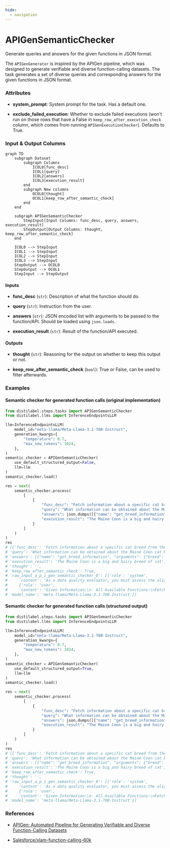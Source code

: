 ```yaml
---
hide:
  - navigation
---
```

# APIGenSemanticChecker

Generate queries and answers for the given functions in JSON format.



The `APIGenGenerator` is inspired by the APIGen pipeline, which was designed to generate
    verifiable and diverse function-calling datasets. The task generates a set of diverse queries
    and corresponding answers for the given functions in JSON format.





### Attributes

- **system_prompt**: System prompt for the task. Has a default one.

- **exclude_failed_execution**: Whether to exclude failed executions (won't run on those  rows that have a False in `keep_row_after_execution_check` column, which  comes from running `APIGenExecutionChecker`). Defaults to True.





### Input & Output Columns

``` mermaid
graph TD
	subgraph Dataset
		subgraph Columns
			ICOL0[func_desc]
			ICOL1[query]
			ICOL2[answers]
			ICOL3[execution_result]
		end
		subgraph New columns
			OCOL0[thought]
			OCOL1[keep_row_after_semantic_check]
		end
	end

	subgraph APIGenSemanticChecker
		StepInput[Input Columns: func_desc, query, answers, execution_result]
		StepOutput[Output Columns: thought, keep_row_after_semantic_check]
	end

	ICOL0 --> StepInput
	ICOL1 --> StepInput
	ICOL2 --> StepInput
	ICOL3 --> StepInput
	StepOutput --> OCOL0
	StepOutput --> OCOL1
	StepInput --> StepOutput

```


#### Inputs


- **func_desc** (`str`): Description of what the function should do.

- **query** (`str`): Instruction from the user.

- **answers** (`str`): JSON encoded list with arguments to be passed to the function/API.  Should be loaded using `json.loads`.

- **execution_result** (`str`): Result of the function/API executed.




#### Outputs


- **thought** (`str`): Reasoning for the output on whether to keep this output or not.

- **keep_row_after_semantic_check** (`bool`): True or False, can be used to filter  afterwards.





### Examples


#### Semantic checker for generated function calls (original implementation)
```python
from distilabel.steps.tasks import APIGenSemanticChecker
from distilabel.llms import InferenceEndpointsLLM

llm=InferenceEndpointsLLM(
    model_id="meta-llama/Meta-Llama-3.1-70B-Instruct",
    generation_kwargs={
        "temperature": 0.7,
        "max_new_tokens": 1024,
    },
)
semantic_checker = APIGenSemanticChecker(
    use_default_structured_output=False,
    llm=llm
)
semantic_checker.load()

res = next(
    semantic_checker.process(
        [
            {
                "func_desc": "Fetch information about a specific cat breed from the Cat Breeds API.",
                "query": "What information can be obtained about the Maine Coon cat breed?",
                "answers": json.dumps([{"name": "get_breed_information", "arguments": {"breed": "Maine Coon"}}]),
                "execution_result": "The Maine Coon is a big and hairy breed of cat",
            }
        ]
    )
)
res
# [{'func_desc': 'Fetch information about a specific cat breed from the Cat Breeds API.',
# 'query': 'What information can be obtained about the Maine Coon cat breed?',
# 'answers': [{"name": "get_breed_information", "arguments": {"breed": "Maine Coon"}}],
# 'execution_result': 'The Maine Coon is a big and hairy breed of cat',
# 'thought': '',
# 'keep_row_after_semantic_check': True,
# 'raw_input_a_p_i_gen_semantic_checker_0': [{'role': 'system',
#     'content': 'As a data quality evaluator, you must assess the alignment between a user query, corresponding function calls, and their execution results.\nThese function calls and results are generated by other models, and your task is to ensure these results accurately reflect the user’s intentions.\n\nDo not pass if:\n1. The function call does not align with the query’s objective, or the input arguments appear incorrect.\n2. The function call and arguments are not properly chosen from the available functions.\n3. The number of function calls does not correspond to the user’s intentions.\n4. The execution results are irrelevant and do not match the function’s purpose.\n5. The execution results contain errors or reflect that the function calls were not executed successfully.\n'},
#     {'role': 'user',
#     'content': 'Given Information:\n- All Available Functions:\nFetch information about a specific cat breed from the Cat Breeds API.\n- User Query: What information can be obtained about the Maine Coon cat breed?\n- Generated Function Calls: [{"name": "get_breed_information", "arguments": {"breed": "Maine Coon"}}]\n- Execution Results: The Maine Coon is a big and hairy breed of cat\n\nNote: The query may have multiple intentions. Functions may be placeholders, and execution results may be truncated due to length, which is acceptable and should not cause a failure.\n\nThe main decision factor is wheather the function calls accurately reflect the query\'s intentions and the function descriptions.\nProvide your reasoning in the thought section and decide if the data passes (answer yes or no).\nIf not passing, concisely explain your reasons in the thought section; otherwise, leave this section blank.\n\nYour response MUST strictly adhere to the following JSON format, and NO other text MUST be included.\n```\n{\n   "thought": "Concisely describe your reasoning here",\n   "pass": "yes" or "no"\n}\n```\n'}]},
# 'model_name': 'meta-llama/Meta-Llama-3.1-70B-Instruct'}]
```

#### Semantic checker for generated function calls (structured output)
```python
from distilabel.steps.tasks import APIGenSemanticChecker
from distilabel.llms import InferenceEndpointsLLM

llm=InferenceEndpointsLLM(
    model_id="meta-llama/Meta-Llama-3.1-70B-Instruct",
    generation_kwargs={
        "temperature": 0.7,
        "max_new_tokens": 1024,
    },
)
semantic_checker = APIGenSemanticChecker(
    use_default_structured_output=True,
    llm=llm
)
semantic_checker.load()

res = next(
    semantic_checker.process(
        [
            {
                "func_desc": "Fetch information about a specific cat breed from the Cat Breeds API.",
                "query": "What information can be obtained about the Maine Coon cat breed?",
                "answers": json.dumps([{"name": "get_breed_information", "arguments": {"breed": "Maine Coon"}}]),
                "execution_result": "The Maine Coon is a big and hairy breed of cat",
            }
        ]
    )
)
res
# [{'func_desc': 'Fetch information about a specific cat breed from the Cat Breeds API.',
# 'query': 'What information can be obtained about the Maine Coon cat breed?',
# 'answers': [{"name": "get_breed_information", "arguments": {"breed": "Maine Coon"}}],
# 'execution_result': 'The Maine Coon is a big and hairy breed of cat',
# 'keep_row_after_semantic_check': True,
# 'thought': '',
# 'raw_input_a_p_i_gen_semantic_checker_0': [{'role': 'system',
#     'content': 'As a data quality evaluator, you must assess the alignment between a user query, corresponding function calls, and their execution results.\nThese function calls and results are generated by other models, and your task is to ensure these results accurately reflect the user’s intentions.\n\nDo not pass if:\n1. The function call does not align with the query’s objective, or the input arguments appear incorrect.\n2. The function call and arguments are not properly chosen from the available functions.\n3. The number of function calls does not correspond to the user’s intentions.\n4. The execution results are irrelevant and do not match the function’s purpose.\n5. The execution results contain errors or reflect that the function calls were not executed successfully.\n'},
#     {'role': 'user',
#     'content': 'Given Information:\n- All Available Functions:\nFetch information about a specific cat breed from the Cat Breeds API.\n- User Query: What information can be obtained about the Maine Coon cat breed?\n- Generated Function Calls: [{"name": "get_breed_information", "arguments": {"breed": "Maine Coon"}}]\n- Execution Results: The Maine Coon is a big and hairy breed of cat\n\nNote: The query may have multiple intentions. Functions may be placeholders, and execution results may be truncated due to length, which is acceptable and should not cause a failure.\n\nThe main decision factor is wheather the function calls accurately reflect the query\'s intentions and the function descriptions.\nProvide your reasoning in the thought section and decide if the data passes (answer yes or no).\nIf not passing, concisely explain your reasons in the thought section; otherwise, leave this section blank.\n'}]},
# 'model_name': 'meta-llama/Meta-Llama-3.1-70B-Instruct'}]
```




### References

- [APIGen: Automated Pipeline for Generating Verifiable and Diverse Function-Calling Datasets](https://arxiv.org/abs/2406.18518)

- [Salesforce/xlam-function-calling-60k](https://huggingface.co/datasets/Salesforce/xlam-function-calling-60k)


